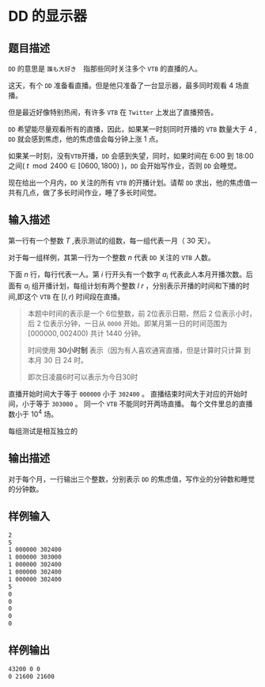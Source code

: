 # DD 的显示器

## 题目描述

`DD` 的意思是 `誰も大好き`　指那些同时关注多个 `VTB` 的直播的人。

这天，有个 `DD` 准备看直播。但是他只准备了一台显示器，最多同时观看 $4$ 场直播。

但是最近好像特别热闹，有许多 `VTB` 在 `Twitter` 上发出了直播预告。

`DD` 希望能尽量观看所有的直播，因此，如果某一时刻同时开播的 `VTB` 数量大于 $4$ , `DD` 就会感到焦虑，他的焦虑值会每分钟上涨 $1$ 点。

如果某一时刻，没有`VTB`开播，`DD` 会感到失望，同时，如果时间在 6:00 到 18:00 之间( $t\mod 2400 \in [0600,1800)$ )，`DD` 会开始写作业，否则 `DD` 会睡觉。

现在给出一个月内，`DD` 关注的所有 `VTB` 的开播计划。请帮 `DD` 求出，他的焦虑值一共有几点，做了多长时间作业，睡了多长时间觉。

## 输入描述

第一行有一个整数 $T$ ,表示测试的组数，每一组代表一月（ $30$ 天）。

对于每一组样例，其第一行为一个整数 $n$ 代表 `DD` 关注的 `VTB` 人数。

下面 $n$ 行，每行代表一人。第 $i$ 行开头有一个数字 $a_i$ 代表此人本月开播次数。后面有 $a_i$ 组开播计划，每组计划有两个整数 $l$ $r$ ，分别表示开播的时间和下播的时间,即这个 `VTB` 在 $[l,r)$ 时间段在直播。

>本题中时间的表示是一个 $6$位整数，前 $2$位表示日期，然后 $2$ 位表示小时，后 $2$ 位表示分钟，一日从 `0000` 开始。即某月第一日的时间范围为 $[000000,002400)$ 共计 $1440$ 分钟。
>
>时间使用 **30小时制** 表示（因为有人喜欢通宵直播，但是计算时只计算 到本月 30 日 24 时。
>
>即次日凌晨6时可以表示为今日30时

直播开始时间大于等于 `000000` 小于 `302400` 。
直播结束时间大于对应的开始时间，小于等于 `303000` 。
同一个 `VTB` 不能同时开两场直播。
每个文件里总的直播数小于 $10^4$ 场。

每组测试是相互独立的

## 输出描述

对于每个月，一行输出三个整数，分别表示 `DD` 的焦虑值，写作业的分钟数和睡觉的分钟数。

## 样例输入

```txt
2
5
1 000000 302400
1 000000 303000
1 000000 302400
1 000000 302400
1 000000 302400
5
0
0
0
0
0
```

## 样例输出

```txt
43200 0 0
0 21600 21600
```
